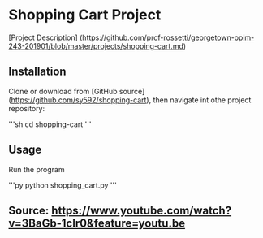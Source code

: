 # Shopping Cart Project

[Project Description]
(https://github.com/prof-rossetti/georgetown-opim-243-201901/blob/master/projects/shopping-cart.md)

## Installation

Clone or download from [GitHub source] (https://github.com/sy592/shopping-cart), then navigate int othe project repository:

'''sh
cd shopping-cart
'''

## Usage

Run the program

'''py
python shopping_cart.py
'''

## Source: https://www.youtube.com/watch?v=3BaGb-1cIr0&feature=youtu.be